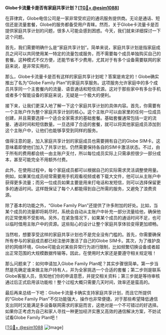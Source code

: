 **Globe卡流量卡是否有家庭共享计划？[[TG💪+ @esim1088](https://t.me/s/esim1088)]**

在菲律宾，Globe电信公司是一家非常受欢迎的通讯服务提供商。无论是通话、短信还是流量套餐，Globe的服务都备受用户青睐。然而，关于Globe卡流量卡是否提供家庭共享计划的问题，很多人可能会感到困惑。今天，我们就来详细探讨一下这个问题。

首先，我们需要明确什么是“家庭共享计划”。简单来说，家庭共享计划是指家庭成员之间可以共同使用某一特定的流量包或服务，而不需要每个成员单独购买自己的套餐。这种模式不仅方便，还能节省不少费用，尤其对于有多个设备需要联网的家庭来说，是非常实用的。

那么，Globe卡流量卡是否有这样的家庭共享计划呢？答案是肯定的！Globe确实推出了名为“Globe Family Plan”的家庭共享服务。这项服务允许家庭中的多个成员共享同一个主套餐内的流量、语音通话和短信资源。这对于那些家中有多台手机或者多个智能设备的家庭来说，无疑是一个极大的便利。

接下来，让我们更深入地了解一下这个家庭共享计划的具体内容。首先，你需要有一个主账户作为整个家庭共享计划的核心。这个主账户可以由家里的任何一位成员创建，并且需要选择一个适合全家需求的基础套餐。基础套餐通常包括一定的流量、通话时间和短信数量。一旦选择了合适的套餐，就可以将其他家庭成员添加到这个主账户中，让他们也能够享受到同样的服务。

值得注意的是，加入家庭共享计划的家庭成员也需要拥有自己的Globe SIM卡。这意味着即使他们加入了共享计划，仍然需要保持各自的SIM卡激活状态。不过，由于所有的费用都会统一由主账户支付，所以每位成员实际上只需承担很少一部分成本，甚至可能完全不用额外付费。

此外，在使用过程中，每个家庭成员都可以根据自己的实际需求灵活调整使用量。例如，如果某位成员经常需要用手机观看视频或者下载大文件，他可以从主账户中获得更多流量；而另一位成员如果主要是用来打电话和发短信，则可以选择保留更多的通话时间。这样既保证了每个人都能得到自己所需的服务，又避免了浪费资源。

除了基本的功能之外，“Globe Family Plan”还提供了许多附加的好处。比如，当某个成员的流量即将耗尽时，系统会自动从主账户中补充一部分流量给他，确保他的正常使用不受影响。另外，在紧急情况下，如果某个成员的通话时间不足，也可以临时借用主账户中的资源。这些贴心的设计让整个家庭共享体验变得更加顺畅。

当然啦，想要享受这样的家庭共享计划也不是完全没有门槛的。首先，你需要确保所有参与的家庭成员都已经注册并激活了自己的Globe SIM卡。其次，为了维护良好的网络环境，Globe可能会对某些异常行为进行限制，比如频繁切换设备或者超出正常范围的大规模数据传输等。因此，在使用时大家还是要遵守相关规定哦！

那么问题来了：如何申请加入Globe Family Plan呢？其实步骤很简单。第一步当然是先确定谁来做主账户持有人，并为全家挑选一个合适的套餐；第二步则是联系Globe客服人员，告知他们你的申请意愿，并提交相关资料；第三步就是等待审核通过后正式启用该功能啦！整个过程大概只需要几天时间，效率还是蛮高的。

最后再来总结一下吧：Globe卡流量卡确实支持家庭共享计划，而且它所提供的“Globe Family Plan”不仅功能强大，操作也非常便捷。对于那些希望降低通信支出同时又能满足多设备联网需求的家庭而言，这绝对是一个不可错过的好选择。如果你正考虑为自己和家人寻找一种更加经济实惠又高效的通信解决方案，不妨试试看Globe Family Plan吧！

[[TG💪+ @esim1088](https://t.me/s/esim1088) ![Image](https://i.postimg.cc/4NQfJmqS/Snipaste-2025-05-13-00-14-12.png)]